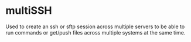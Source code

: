 # multiSSH
Used to create an ssh or sftp session across multiple servers to be able to run commands or get/push files across multiple systems at the same time.
